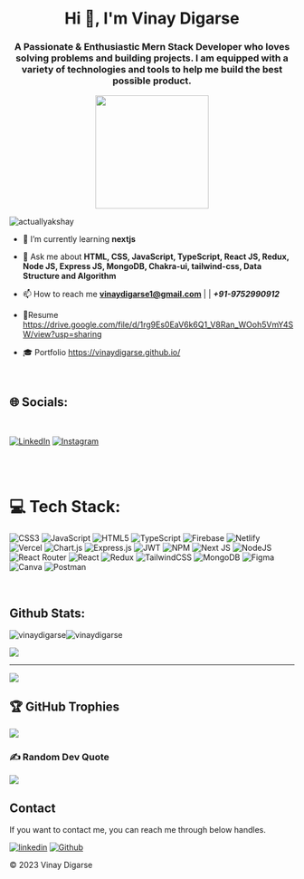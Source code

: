 <h1 align="center">Hi 👋, I'm Vinay Digarse</h1>
<div display="flex", flex-direction="column">
<h3 align="center">A Passionate & Enthusiastic Mern Stack Developer who loves solving problems and building projects. I am equipped with a variety of technologies and tools to help me build the best possible product.</h3>
<p align="center">
    <img src="https://raw.githubusercontent.com/chiraag-kakar/chiraag-kakar/master/hadder.gif" height="200px">
</p>
  </div>

<p align="left"> <img src="https://komarev.com/ghpvc/?username=vinaydigarse&label=Profile%20views&color=0e75b6&style=flat" alt="actuallyakshay" /> </p>



- 🌱 I’m currently learning **nextjs**

- 💬 Ask me about **HTML, CSS, JavaScript, TypeScript, React JS, Redux, Node JS, Express JS, MongoDB, Chakra-ui, tailwind-css, Data Structure and Algorithm**

- 📫 How to reach me **vinaydigarse1@gmail.com** | | ***+91-9752990912***

- 📑Resume https://drive.google.com/file/d/1rg9Es0EaV6k6Q1_V8Ran_WOoh5VmY4SW/view?usp=sharing

- 🎓 Portfolio https://vinaydigarse.github.io/

</br>


## 🌐 Socials:
</br>

[![LinkedIn](https://img.shields.io/badge/LinkedIn-%230077B5.svg?logo=linkedin&logoColor=white)](https://www.linkedin.com/in/vinay-digarse-a983051a0/) 
[![Instagram](https://img.shields.io/badge/Instagram-%230077B5.svg?logo=Instagram)](https://www.linkedin.com/in/vinay-digarse-a983051a0/)

</br>
</br>


# 💻 Tech Stack:
![CSS3](https://img.shields.io/badge/css3-%231572B6.svg?style=for-the-badge&logo=css3&logoColor=white) ![JavaScript](https://img.shields.io/badge/javascript-%23323330.svg?style=for-the-badge&logo=javascript&logoColor=%23F7DF1E) ![HTML5](https://img.shields.io/badge/html5-%23E34F26.svg?style=for-the-badge&logo=html5&logoColor=white) ![TypeScript](https://img.shields.io/badge/typescript-%23007ACC.svg?style=for-the-badge&logo=typescript&logoColor=white) ![Firebase](https://img.shields.io/badge/firebase-%23039BE5.svg?style=for-the-badge&logo=firebase) ![Netlify](https://img.shields.io/badge/netlify-%23000000.svg?style=for-the-badge&logo=netlify&logoColor=#00C7B7) ![Vercel](https://img.shields.io/badge/vercel-%23000000.svg?style=for-the-badge&logo=vercel&logoColor=white) ![Chart.js](https://img.shields.io/badge/chart.js-F5788D.svg?style=for-the-badge&logo=chart.js&logoColor=white) ![Express.js](https://img.shields.io/badge/express.js-%23404d59.svg?style=for-the-badge&logo=express&logoColor=%2361DAFB) ![JWT](https://img.shields.io/badge/JWT-black?style=for-the-badge&logo=JSON%20web%20tokens) ![NPM](https://img.shields.io/badge/NPM-%23000000.svg?style=for-the-badge&logo=npm&logoColor=white) ![Next JS](https://img.shields.io/badge/Next-black?style=for-the-badge&logo=next.js&logoColor=white) ![NodeJS](https://img.shields.io/badge/node.js-6DA55F?style=for-the-badge&logo=node.js&logoColor=white) ![React Router](https://img.shields.io/badge/React_Router-CA4245?style=for-the-badge&logo=react-router&logoColor=white) ![React](https://img.shields.io/badge/react-%2320232a.svg?style=for-the-badge&logo=react&logoColor=%2361DAFB) ![Redux](https://img.shields.io/badge/redux-%23593d88.svg?style=for-the-badge&logo=redux&logoColor=white) ![TailwindCSS](https://img.shields.io/badge/tailwindcss-%2338B2AC.svg?style=for-the-badge&logo=tailwind-css&logoColor=white) ![MongoDB](https://img.shields.io/badge/MongoDB-%234ea94b.svg?style=for-the-badge&logo=mongodb&logoColor=white) 	![Figma](https://img.shields.io/badge/figma-%23F24E1E.svg?style=for-the-badge&logo=figma&logoColor=white) ![Canva](https://img.shields.io/badge/Canva-%2300C4CC.svg?style=for-the-badge&logo=Canva&logoColor=white) ![Postman](https://img.shields.io/badge/Postman-FF6C37?style=for-the-badge&logo=postman&logoColor=white)

</br>


## Github Stats:



<p align="left"><img align="center" src="https://streak-stats.demolab.com/?user=vinaydigarse&theme=nord&hide_border=true&border_radius=10&date_format=M%20j%5B%2C%20Y%5D)" alt="vinaydigarse" /><img align="center" src="https://github-readme-stats.vercel.app/api?username=vinaydigarse&count_private=true&theme=nord&hide_border=true&border_radius=10" alt="vinaydigarse" /></p>
<img src='https://github-readme-stats.vercel.app/api/top-langs/?username=vinaydigarse&layout=compact&theme=nord&hide_border=true&border_radius=10' />


---
[![](https://visitcount.itsvg.in/api?id=vinaydigarse&icon=0&color=0)](https://visitcount.itsvg.in)


## 🏆 GitHub Trophies
![](https://github-profile-trophy.vercel.app/?username=vinaydigarse&theme=nord&no-frame=true&no-bg=false&margin-w=4)

### ✍️ Random Dev Quote
![](https://quotes-github-readme.vercel.app/api?type=horizontal&theme=dark)




## Contact

If you want to contact me, you can reach me through below handles.

[![linkedin](https://img.shields.io/badge/Vinay_Digarse-0077B5?style=for-the-badge&logo=linkedin&logoColor=white)](https://www.linkedin.com/in/vinay-digarse-a983051a0/)
[![Github](https://img.shields.io/badge/Vinay_Digarse-20232A?style=for-the-badge&logo=Github&logoColor=white)](https://github.com/vinaydigarse)

© 2023 Vinay Digarse
